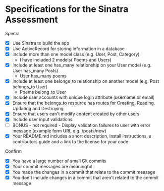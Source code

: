 # Specifications for the Sinatra Assessment

Specs:
- [x] Use Sinatra to build the app
- [x] Use ActiveRecord for storing information in a database
- [x] Include more than one model class (e.g. User, Post, Category)
    - I have included 2 models( Poems and Users)
- [x] Include at least one has_many relationship on your User model (e.g. User has_many Posts)
    - User has_many poems
- [x] Include at least one belongs_to relationship on another model (e.g. Post belongs_to User)
    - Poems belong_to User
- [x] Include user accounts with unique login attribute (username or email)
- [x] Ensure that the belongs_to resource has routes for Creating, Reading, Updating and Destroying
- [x] Ensure that users can't modify content created by other users
- [x] Include user input validations
- [ ] BONUS - not required - Display validation failures to user with error message (example form URL e.g. /posts/new)
- [x] Your README.md includes a short description, install instructions, a contributors guide and a link to the license for your code

Confirm
- [x] You have a large number of small Git commits
- [x] Your commit messages are meaningful
- [x] You made the changes in a commit that relate to the commit message
- [x] You don't include changes in a commit that aren't related to the commit message
